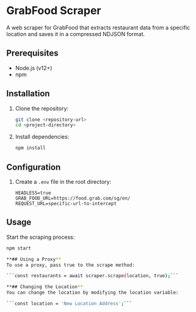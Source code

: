 # GrabFood Scraper

A web scraper for GrabFood that extracts restaurant data from a specific location and saves it in a compressed NDJSON format.

## Prerequisites

- Node.js (v12+)
- npm

## Installation

1. Clone the repository:

    ```bash
    git clone <repository-url>
    cd <project-directory>
    ```

2. Install dependencies:

    ```bash
    npm install
    ```

## Configuration

1. Create a `.env` file in the root directory:

    ```plaintext
    HEADLESS=true
    GRAB_FOOD_URL=https://food.grab.com/sg/en/
    REQUEST_URL=specific-url-to-intercept
    ```

## Usage

Start the scraping process:

```bash
npm start

**## Using a Proxy**
To use a proxy, pass true to the scrape method:

```const restaurants = await scraper.scrape(location, true);```

**## Changing the Location**
You can change the location by modifying the location variable:

```const location = 'New Location Address';```
